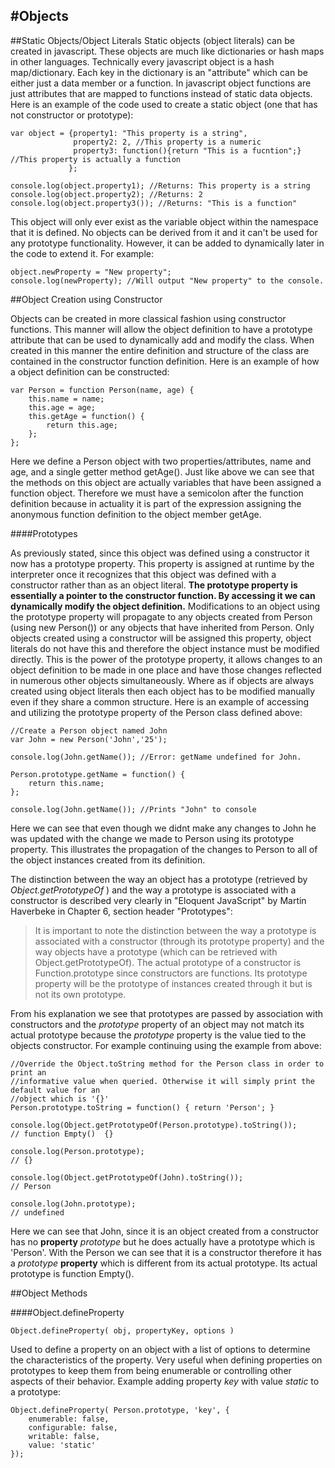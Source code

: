#Objects
---

##Static Objects/Object Literals
Static objects (object literals) can be created in javascript. These objects are much like dictionaries or hash maps in other languages. Technically every javascript object is a hash map/dictionary. Each key in the dictionary is an "attribute" which can be either just a data member or a function. In javascript object functions are just attributes that are mapped to functions instead of static data objects. Here is an example of the code used to create a static object (one that has not constructor or prototype):

    var object = {property1: "This property is a string",
				  property2: 2, //This property is a numeric
				  property3: function(){return "This is a fucntion";}  //This property is actually a function
				 };
	
	console.log(object.property1); //Returns: This property is a string
	console.log(object.property2); //Returns: 2
	console.log(object.property3()); //Returns: "This is a function"

This object will only ever exist as the variable object within the namespace that it is defined. No objects can be derived from it and it can't be used for any prototype functionality. However, it can be added to dynamically later in the code to extend it. For example:

	object.newProperty = "New property";
	console.log(newProperty); //Will output "New property" to the console.


##Object Creation using Constructor

Objects can be created in more classical fashion using constructor functions. This manner will allow the object definition to have a prototype attribute that can be used to dynamically add and modify the class. When created in this manner the entire definition and structure of the class are contained in the constructor function definition. Here is an example of how a object definition can be constructed:

	var Person = function Person(name, age) {
		this.name = name;
		this.age = age;
		this.getAge = function() {
			return this.age;
		};
	};

Here we define a Person object with two properties/attributes, name and age, and a single getter method getAge(). Just like above we can see that the methods on this object are actually variables that have been assigned a function object. Therefore we must have a semicolon after the function definition because in actuality it is part of the expression assigning the anonymous function definition to the object member getAge. 

####Prototypes

As previously stated, since this object was defined using a constructor it now has a prototype property. This property is assigned at runtime by the interpreter once it recognizes that this object was defined with a constructor rather than as an object literal. **The prototype property is essentially a pointer to the constructor function. By accessing it we can dynamically modify the object definition.** Modifications to an object using the prototype property will propagate to any objects created from Person (using new Person()) or any objects that have inherited from Person. Only objects created using a constructor will be assigned this property, object literals do not have this and therefore the object instance must be modified directly. This is the power of the prototype property, it allows changes to an object definition to be made in one place and have those changes reflected in numerous other objects simultaneously. Where as if objects are always created using object literals then each object has to be modified manually even if they share a common structure. Here is an example of accessing and utilizing the prototype property of the Person class defined above: 
	
	//Create a Person object named John
	var John = new Person('John','25');

	console.log(John.getName()); //Error: getName undefined for John. 
	
	Person.prototype.getName = function() {
		return this.name;
	};

	console.log(John.getName()); //Prints "John" to console

Here we can see that even though we didnt make any changes to John he was updated with the change we made to Person using its prototype property. This illustrates the propagation of the changes to Person to all of the object instances created from its definition.

The distinction between the way an object has a prototype (retrieved by *Object.getPrototypeOf* ) and the way a prototype is associated with a constructor is described very clearly in "Eloquent JavaScript" by Martin Haverbeke in Chapter 6, section header "Prototypes":

>It is important to note the distinction between the way a prototype is associated with a constructor (through its prototype property) and the way objects have a prototype (which can be retrieved with Object.getPrototypeOf). The actual prototype of a constructor is Function.prototype since constructors are functions. Its prototype property will be the prototype of instances created through it but is not its own prototype.

From his explanation we see that prototypes are passed by association with constructors and the *prototype* property of an object may not match its actual prototype because the *prototype* property is the value tied to the objects constructor. For example continuing using the example from above:

	//Override the Object.toString method for the Person class in order to print an 
	//informative value when queried. Otherwise it will simply print the default value for an
	//object which is '{}'
	Person.prototype.toString = function() { return 'Person'; }

	console.log(Object.getPrototypeOf(Person.prototype).toString());
	// function Empty()  {}

	console.log(Person.prototype);
	// {}

	console.log(Object.getPrototypeOf(John).toString());
	// Person

	console.log(John.prototype);
	// undefined
	
Here we can see that John, since it is an object created from a constructor has no **property** *prototype* but he does actually have a prototype which is 'Person'. With the Person we can see that it is a constructor therefore it has a *prototype* **property** which is different from its actual prototype. Its actual prototype is function Empty().


##Object Methods

####Object.defineProperty

	Object.defineProperty( obj, propertyKey, options )

Used to define a property on an object with a list of options to determine the characteristics of the property. Very useful when defining properties on prototypes to keep them from being enumerable or controlling other aspects of their behavior. Example adding property *key* with value *static* to a prototype:

	Object.defineProperty( Person.prototype, 'key', {
		enumerable: false,
		configurable: false,
		writable: false,
		value: 'static'
	});